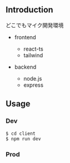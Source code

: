 ## Introduction
どこでもマイク開発環境

- frontend
	- react-ts
	- tailwind

- backend
	- node.js
	- express

## Usage

### Dev
```bash
$ cd client
$ npm run dev
```

### Prod
```bash

```
